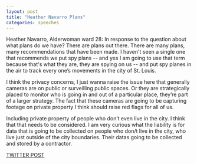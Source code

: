 ```yaml
---
layout: post
title: "Heather Navarro Plans"
categories: speeches
---
```


Heather Navarro, Alderwoman ward 28: In response to the question about what plans do we have? There are plans out there. There are many plans, many recommendations that have been made. I haven't seen a single one that recommends we put spy plans -- and yes I am going to use that term because that's what they are, they are spying on us -- and put spy planes in the air to track every one’s movements in the city of St. Louis.

I think the privacy concerns, I just wanna raise the issue here that generally cameras are on public or surveilling public spaces. Or they are strategically placed to monitor who is going in and out of a particular place, they’re part of a larger strategy. The fact that these cameras are going to be capturing footage on private property I think should raise red flags for all of us.

Including private property of people who don’t even live in the city. I think that that needs to be considered. I am very curious what the liability is for data that is going to be collected on people who don/t live in the city, who live just outside of the city boundaries. Their datas going to be collected and stored by a contractor. 


[TWITTER POST](https://twitter.com/StlPoliticClips/status/1391187847986782212?s=20)



